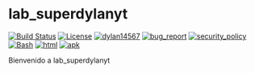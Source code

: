 # lab_superdylanyt
[![Build Status](https://img.shields.io/github/stars/dylan14567/lab_superdylanyt.svg)](https://github.com/dylan14567/lab_superdylanyt)
[![License](https://img.shields.io/github/license/dylan14567/lab_superdylanyt.svg)](https://github.com/dylan14567/lab_superdylanyt/blob/master/LICENSE)
[![dylan14567](https://img.shields.io/badge/author-dylan14567-green.svg)](https://github.com/dylan14567)
[![bug_report](https://img.shields.io/badge/bug-report-red.svg)](https://github.com/dylan14567/lab_superdylanyt/blob/master/.github/ISSUE_TEMPLATE/bug_report.md)
[![security_policy](https://img.shields.io/badge/security-policy-cyan.svg)](https://github.com/dylan14567/lab_superdylanyt/blob/master/SECURITY.md)
[![Bash](https://img.shields.io/badge/language-Bash-blue.svg)](https://www.gnu.org/software/bash/)
[![html](https://img.shields.io/badge/language-html%20-red.svg)](https://www.w3.org/html/)
[![apk](https://img.shields.io/badge/android-apk%20-green.svg)](https://developer.android.com/studio)

Bienvenido a lab_superdylanyt
